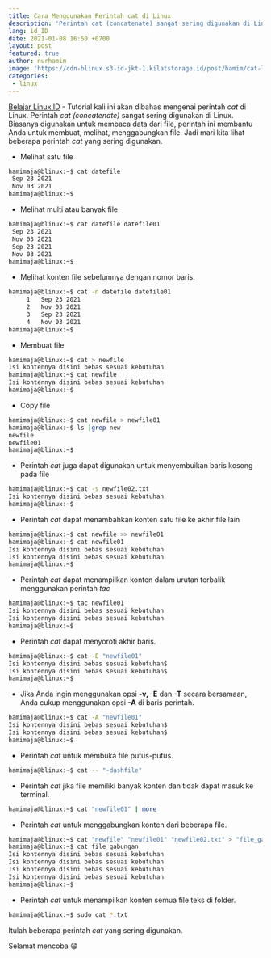 ```yaml
---
title: Cara Menggunakan Perintah cat di Linux
description: 'Perintah cat (concatenate) sangat sering digunakan di Linux. Biasanya digunakan untuk membaca data dari file, perintah ini membantu Anda untuk membuat, melihat, menggabungkan file'
lang: id_ID
date: 2021-01-08 16:50 +0700
layout: post
featured: true
author: nurhamim
image: 'https://cdn-blinux.s3-id-jkt-1.kilatstorage.id/post/hamim/cat-linux.png'
categories:
 - linux
---
```


[Belajar Linux ID](https://belajarlinux.id) - Tutorial kali ini akan dibahas mengenai perintah *cat* di Linux. Perintah *cat (concatenate)* sangat sering digunakan di Linux. Biasanya digunakan untuk membaca data dari file, perintah ini membantu Anda untuk membuat, melihat, menggabungkan file. Jadi mari kita lihat beberapa perintah *cat* yang sering digunakan.

- Melihat satu file

```bash
hamimaja@blinux:~$ cat datefile
 Sep 23 2021
 Nov 03 2021
hamimaja@blinux:~$
```

- Melihat multi atau banyak file

```bash
hamimaja@blinux:~$ cat datefile datefile01
 Sep 23 2021
 Nov 03 2021
 Sep 23 2021
 Nov 03 2021
hamimaja@blinux:~$
```

- Melihat konten file sebelumnya dengan nomor baris.

```bash
hamimaja@blinux:~$ cat -n datefile datefile01
     1   Sep 23 2021
     2   Nov 03 2021
     3   Sep 23 2021
     4   Nov 03 2021
hamimaja@blinux:~$
```

- Membuat file

```bash
hamimaja@blinux:~$ cat > newfile
Isi kontennya disini bebas sesuai kebutuhan
hamimaja@blinux:~$ cat newfile
Isi kontennya disini bebas sesuai kebutuhan
hamimaja@blinux:~$
```

- Copy file

```bash
hamimaja@blinux:~$ cat newfile > newfile01
hamimaja@blinux:~$ ls |grep new
newfile
newfile01
hamimaja@blinux:~$
```

- Perintah *cat* juga dapat digunakan untuk menyembuikan baris kosong pada file

```bash
hamimaja@blinux:~$ cat -s newfile02.txt
Isi kontennya disini bebas sesuai kebutuhan
hamimaja@blinux:~$
```

- Perintah *cat* dapat menambahkan konten satu file ke akhir file lain

```bash
hamimaja@blinux:~$ cat newfile >> newfile01
hamimaja@blinux:~$ cat newfile01
Isi kontennya disini bebas sesuai kebutuhan
Isi kontennya disini bebas sesuai kebutuhan
hamimaja@blinux:~$
```

- Perintah *cat* dapat menampilkan konten dalam urutan terbalik menggunakan perintah *tac*

```bash
hamimaja@blinux:~$ tac newfile01
Isi kontennya disini bebas sesuai kebutuhan
Isi kontennya disini bebas sesuai kebutuhan
hamimaja@blinux:~$
```

- Perintah *cat* dapat menyoroti akhir baris.

```bash
hamimaja@blinux:~$ cat -E "newfile01"
Isi kontennya disini bebas sesuai kebutuhan$
Isi kontennya disini bebas sesuai kebutuhan$
hamimaja@blinux:~$
```

- Jika Anda ingin menggunakan opsi **-v, -E** dan **-T** secara bersamaan, Anda cukup menggunakan opsi **-A** di baris perintah.

```bash
hamimaja@blinux:~$ cat -A "newfile01"
Isi kontennya disini bebas sesuai kebutuhan$
Isi kontennya disini bebas sesuai kebutuhan$
hamimaja@blinux:~$
```

- Perintah *cat* untuk membuka file putus-putus.

```bash
hamimaja@blinux:~$ cat -- "-dashfile"
```

- Perintah *cat* jika file memiliki banyak konten dan tidak dapat masuk ke terminal.

```bash
hamimaja@blinux:~$ cat "newfile01" | more
```

- Perintah *cat* untuk menggabungkan konten dari beberapa file.

```bash
hamimaja@blinux:~$ cat "newfile" "newfile01" "newfile02.txt" > "file_gabungan"
hamimaja@blinux:~$ cat file_gabungan
Isi kontennya disini bebas sesuai kebutuhan
Isi kontennya disini bebas sesuai kebutuhan
Isi kontennya disini bebas sesuai kebutuhan
Isi kontennya disini bebas sesuai kebutuhan
hamimaja@blinux:~$
```

- Perintah *cat* untuk menampilkan konten semua file teks di folder.

```bash
hamimaja@blinux:~$ sudo cat *.txt
```

Itulah beberapa perintah *cat* yang sering digunakan. 

Selamat mencoba 😁
